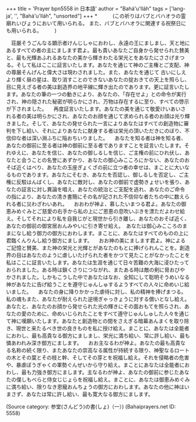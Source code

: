 +++
title = 'Prayer bpn5558 in 日本語'
author = "Bahá'u'lláh"
tags = ['lang-ja', '', "Bahá'u'lláh", "unsorted"]
+++
*　　　(この祈りはバブとバハオラの霊廟れいびょうにおいて用いられる。  また、バブとバハオラに関連する祝祭日にも用いられる。　　　)

　荘厳そうごんなる顕示者けんじしゃにおわし、永遠の王にましまし、天と地にあるすべての者の主にまします君よ。最も貴いあなたご自身から発せられた賛美と、最も光輝あふれるあなたの美から輝きわたる栄光とをあなたにささげまつる。そして私はここに証言いたします。あなたを通じて神のご主権とご支配、神の尊厳そんげんと偉大さは現わされました。また、あなたを通じて  古いにしえより輝く昼の星は、取り消すことのできないあなたの掟おきての天上を照らし、目に見えざる者の美は創造界の地平線に輝き出たのであります。更に証言いたします。あなたの筆の一つの動きにより、あなたの、「存在せよ」との命令が実行され、神の隠された秘密が明らかにされ、万物は存在するに至り、すべての啓示が下されました。
　再度証言いたします。あなたの美を通じて敬愛けいあいされる者の美は明らかにされ、あなたのお顔を通じて求められる者のお顔は光り輝きました。そして、あなたの発せられた一言によりあなたはすべての創造物に審判を下し給い、それによりあなたに献身する者は栄光の頂いただきにのぼり、不信仰な者は深い淵ふちに陥おちいりました。
　あなたを知る者は神を知る者、あなたの御前に至る者は神の御前に至る者でありますことを証言いたします。それゆえに、あなたを信じ、あなたの御しるしを信じ、ご主権の前にひれ伏し、あなたと会うことの名誉にあずかり、あなたの御心みこころにかない、あなたのおそば近くはべり、あなたの玉座ぎょくざの前に立つ者の幸せは、まことに大いなるものであります。あなたにそむき、あなたを否認し、御しるしを否定し、ご主権に反駁はんばくし、あなたに敵対し、あなたの御前で虚勢きょせいを張り、あなたの証言に対し異論を唱え、あなたの統治とご支配を逃れ、あなたのご命令の指により、あなたの清き書簡にその名が記された不信仰な者たちの中に数えられる者に災わざわいあれ。
　おおわが神よ、慕したいまつる君よ。あなたの御恵みめぐみとご慈愛の右手から私の上にご恩恵の息吹いぶきを漂ただよわせ給え。そしてそれにより私を自我じがと現世から引き離し、あなたのおそば近く、あなたの御前の御宮居おんみやいに引き寄せ給え。　あなたは御心みこころのままになし給う御力の御方におわします。まことに、あなたはすべてのものの上に君臨くんりんし給う御方にまします。
　おお神の美にまします君よ。神によるご記憶と賛美、また神の栄光と光輝とがあなたのもとに捧げられんことを。創造界の目はあなたのように虐しいたげられた者をかつて見たことがなかったことを私はここに証言いたします。あなたは生涯を通じて日々苦難の大海に浸ひたっておられました。ある時は鎖くさりにつながれ、またある時は敵の剣に脅おびやかされました。しかもこうした中であなたはなお、全知にして聡明そうめいなる神があなたに告げ給うことを遵守じゅんしゅするようすべての人々に命めいじ給いました。
　あなたの身に降りかかった虐待に対し、私の精神を捧げまつる。私の魂もまた、あなたが耐えられた逆境ぎゃっきょうに対する償いとなし給え。あなたと、あなたのお顔から発せられた光の輝きにその面おもてを照らされ、あなたの愛のために、命めいじられたことをすべて遵守じゅんしゅした人々を通じて神に嘆願いたします。あなたと創造物との間をさえぎる暗幕あんまくを取り除き、現世と来たるべき世の良きものを私に授け給え。まことに、あなたは全能者におわし、最も高貴なる御方にましまし、栄光に満ち給い、常に許し給い、最も憐あわれみ深き御方にまします。
　おお主なるわが神よ。あなたの最も高貴なる名称の続く限り、またあなたの崇高なる属性が持続する限り、神聖なるロートの木とその葉とその枝と幹、そしてその芽とを祝福し給え。それを侵略者の危害や、暴虐ぼうぎゃくの軍勢ぐんぜいから守り給え。まことにあなたは全能者におわし、最も力強き御方にまします。主なるわが神よ、あなたの御前に参じたあなたの僕しもべらと侍女じじょらを祝福し給え。まことに、あなたは御恵みめぐみに満ち給い、限りなき恩寵おんちょうの御方におわします。あなたの他に神はいまさず、あなたは常に許し給い、最も寛大なる御方にまします。

(Source category: 参堂(さんどう)の書(しょ)（一）)
(Bahaiprayers.net ID: 5558)
